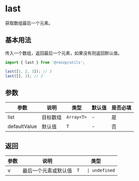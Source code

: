 # last

获取数组最后一个元素。

## 基本用法

传入一个数组，返回最后一个元素，如果没有则返回默认值。

```ts
import { last } from '@renzp/utils';

last([1, 2, 3]); // 3
last([], 2); // 2
```

## 参数

| 参数         | 说明     | 类型       | 默认值 | 是否必填 |
| ------------ | -------- | ---------- | ------ | -------- |
| list         | 目标数组 | `Array<T>` | -      | 是       |
| defaultValue | 默认值   | `T`        | -      | 否       |

## 返回

| 参数 | 说明                 | 类型               |
| ---- | -------------------- | ------------------ |
| v    | 最后一个元素或默认值 | `T   \| undefined` |
